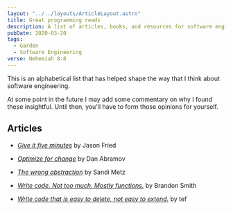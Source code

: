 ```yaml
---
layout: "../../layouts/ArticleLayout.astro"
title: Great programming reads
description: A list of articles, books, and resources for software engineers
pubDate: 2020-03-20
tags:
  - Garden
  - Software Engineering
verse: Nehemiah 8:8
---
```


This is an alphabetical list that has helped shape the way that I think about software engineering.

At some point in the future I may add some commentary on why I found these insightful. Until then, you'll have to form those opinions for yourself.

## Articles

- [_Give it five minutes_](https://signalvnoise.com/posts/3124-give-it-five-minutes) by Jason Fried

- [_Optimize for change_](https://overreacted.io/optimized-for-change/) by Dan Abramov

- [_The wrong abstraction_](https://www.sandimetz.com/blog/2016/1/20/the-wrong-abstraction) by Sandi Metz

- [_Write code. Not too much. Mostly functions._](https://www.brandonsmith.ninja/blog/write-code-not-too-much-mostly-functions) by Brandon Smith

- [_Write code that is easy to delete, not easy to extend._](https://programmingisterrible.com/post/139222674273/write-code-that-is-easy-to-delete-not-easy-to) by tef
